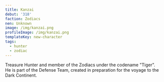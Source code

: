 ```yaml
---
title: Kanzai
debut: '318'
faction: Zodiacs
nen: Unknown
image: /img/kanzai.png
profileImage: /img/kanzai.png
templateKey: new-character
tags:
  - hunter
  - zodiac
---
```

Treasure Hunter and member of the Zodiacs under the codename "Tiger". He is part of the Defense Team, created in preparation for the voyage to the Dark Continent.
